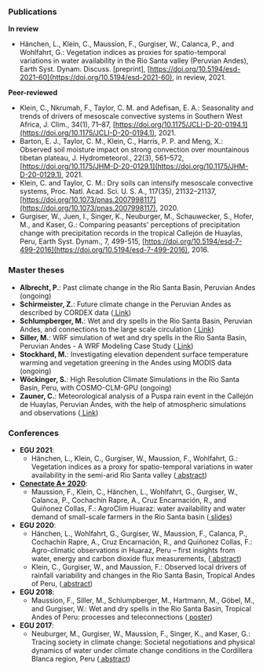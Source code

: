 ### Publications

**In review**

-  Hänchen, L., Klein, C., Maussion, F., Gurgiser, W., Calanca, P., and Wohlfahrt, G.: Vegetation indices as proxies for spatio-temporal variations in water availability in the Rio Santa valley (Peruvian Andes), Earth Syst. Dynam. Discuss. [preprint], [https://doi.org/10.5194/esd-2021-60](https://doi.org/10.5194/esd-2021-60), in review, 2021. 

**Peer-reviewed**

- Klein, C., Nkrumah, F., Taylor, C. M. and Adefisan, E. A.: Seasonality and trends of drivers of mesoscale convective systems in Southern West Africa, J. Clim., 34(1), 71–87, [https://doi.org/10.1175/JCLI-D-20-0194.1](https://doi.org/10.1175/JCLI-D-20-0194.1), 2021.
- Barton, E. J., Taylor, C. M., Klein, C., Harris, P. P. and Meng, X.: Observed soil moisture impact on strong convection over mountainous tibetan plateau, J. Hydrometeorol., 22(3), 561–572, [https://doi.org/10.1175/JHM-D-20-0129.1](https://doi.org/10.1175/JHM-D-20-0129.1), 2021.
- Klein, C. and Taylor, C. M.: Dry soils can intensify mesoscale convective systems, Proc. Natl. Acad. Sci. U. S. A., 117(35), 21132–21137, [https://doi.org/10.1073/pnas.2007998117](https://doi.org/10.1073/pnas.2007998117), 2020.
- Gurgiser, W., Juen, I., Singer, K., Neuburger, M., Schauwecker, S., Hofer, M., and Kaser, G.: Comparing peasants' perceptions of precipitation change with precipitation records in the tropical Callejón de Huaylas, Peru, Earth Syst. Dynam., 7, 499-515, [https://doi.org/10.5194/esd-7-499-2016](https://doi.org/10.5194/esd-7-499-2016), 2016.

### Master theses

- **Albrecht, P.**: Past climate change in the Rio Santa Basin, Peruvian Andes (ongoing)
- **Schirmeister, Z.**: Future climate change in the Peruvian Andes as described by CORDEX data ([<i class="fa fa-file-pdf-o" aria-hidden="true"></i> Link](https://diglib.uibk.ac.at/ulbtirolhs/content/titleinfo/5884055))
- **Schlumpberger, M.**: Wet and dry spells in the Rio Santa Basin, Peruvian Andes, and connections to the large scale circulation ([<i class="fa fa-file-pdf-o" aria-hidden="true"></i> Link](http://diglib.uibk.ac.at/urn:nbn:at:at-ubi:1-6985))
- **Siller, M.**: WRF simulation of wet and dry spells in the Rio Santa Basin, Peruvian Andes - A WRF Modeling Case Study ([<i class="fa fa-file-pdf-o" aria-hidden="true"></i> Link](http://diglib.uibk.ac.at/urn:nbn:at:at-ubi:1-7816))
- **Stockhard, M.**: Investigating elevation dependent surface temperature warming and vegetation greening in the Andes using MODIS data (ongoing)
- **Wöckinger, S.**: High Resolution Climate Simulations in the Rio Santa Basin, Peru, with COSMO-CLM-GPU (ongoing)
- **Zauner, C.**: Meteorological analysis of a Puspa rain event in the Callejón de Huaylas, Peruvian Andes, with the help of atmospheric simulations and observations ([<i class="fa fa-file-pdf-o" aria-hidden="true"></i> Link](https://diglib.uibk.ac.at/ulbtirolhs/content/titleinfo/5548678))

### Conferences


- **EGU 2021**:
  -  Hänchen, L., Klein, C., Gurgiser, W., Maussion, F., Wohlfahrt, G.: Vegetation indices as a proxy for spatio-temporal variations in water availability in the semi-arid Rio Santa valley ([<i class="fa fa-file-pdf-o" aria-hidden="true"></i> abstract](https://meetingorganizer.copernicus.org/EGU21/EGU21-8330.html))
- **[Conectate A+ 2020](https://cloc.condesan.org/online-conference-on-climate-change-health-and-mountain-ecosystems-and-their-governance-in-support-of-sustainable-development-in-the-tropical-andes-central-america-region-andes-july-7/)**:
  -  Maussion, F., Klein, C., Hänchen, L., Wohlfahrt, G., Gurgiser, W., Calanca, P., Cochachín Rapre, A., Cruz Encarnación, R., and Quiñonez Collas, F.: AgroClim Huaraz: water availability and water demand of small-scale farmers in the Rio Santa basin ([<i class="fa fa-file-pdf-o" aria-hidden="true"></i> slides](/img/posts/conectate/Conectate_slides_AgroClim_Maussion.pdf))
- **EGU 2020**: 
  - Hänchen, L., Wohlfahrt, G., Gurgiser, W., Maussion, F., Calanca, P., Cochachín Rapre, A., Cruz Encarnación, R., and Quiñonez Collas, F.: Agro-climatic observations in Huaraz, Peru – first insights from water, energy and carbon dioxide flux measurements, 
  ([<i class="fa fa-file-pdf-o" aria-hidden="true"></i> abstract](https://meetingorganizer.copernicus.org/EGU2020/EGU2020-17630.html))
  - Klein, C., Gurgiser, W., and Maussion, F.: Observed local drivers of rainfall variability and changes in the Rio Santa Basin, Tropical Andes of Peru, 
  ([<i class="fa fa-file-pdf-o" aria-hidden="true"></i> abstract](https://meetingorganizer.copernicus.org/EGU2020/EGU2020-19981.html))
- **EGU 2018**: 
  - Maussion, F., Siller, M., Schlumpberger, M., Hartmann, M., Göbel, M.,  and Gurgiser, W.:
  Wet and dry spells in the Rio Santa Basin, Tropical Andes of Peru: processes and teleconnections
  ([<i class="fa fa-file-pdf-o" aria-hidden="true"></i> poster](https://fabienmaussion.info/2018/04/06/egu-2018/))
- **EGU 2017**: 
  - Neuburger, M., Gurgiser, W., Maussion, F., Singer, K., and Kaser, G.:
  Tracing society in climate change: Societal negotiations and physical dynamics of water
  under climate change conditions in the Cordillera Blanca region, Peru
  ([<i class="fa fa-file-pdf-o" aria-hidden="true"></i> abstract](https://meetingorganizer.copernicus.org/EGU2017/EGU2017-3910.pdf))
